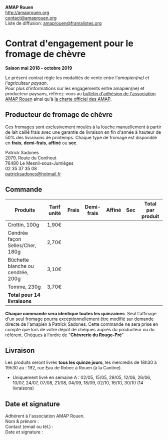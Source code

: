 **AMAP Rouen**  
http://amaprouen.org  
contact@amaprouen.org  
Liste de diffusion: amaprouen@framalistes.org

# Contrat d'engagement pour le fromage de chèvre
**Saison mai 2018 - octobre 2019**

Le présent contrat règle les modalités de vente entre l'*amapien(ne)* et *l'agriculteur paysan*.                                
Pour plus d'informations sur les engagements entre amapien(ne) et producteur paysans, référez-vous au [bulletin d'adhésion de l'association AMAP Rouen](bulletin-adhesion-amap-rouen) ainsi qu'à [la charte officiel des AMAP](http://miramap.org/IMG/pdf/charte_des_amap_mars_2014-2.pdf).

## Producteur de fromage de chèvre
Ces fromages sont exclusivement moulés à la louche manuellement à partir de lait caillé frais avec une garantie de livraison en fin d'année à hauteur de 50% des livraisons de printemps. Chaque type de fromage est disponible en **frais**, **demi-frais**, **affiné** ou **sec**.

Patrick Sadones  
2079, Route du Conihout  
76480 Le Mesnil-sous-Jumièges  
02 35 37 35 08   
patricksadones@hotmail.fr

## Commande

|Produits                          |Tarif unité|Frais|Demi-frais|Affiné|Sec|**Total par produit** |
|----------------------------------|-----------|-----|----------|------|---|----------------------|
|Crottin, 100g                     |1,90€      |     |          |      |   |                      |
|Cendrée façon Selles/Cher, 180g   |2,70€      |     |          |      |   |                      |
|Bûchette blanche ou cendrée, 200g |3,10€      |     |          |      |   |                      |
|Tomme, 230g                       |3,70€      |     |          |      |   |                      |
|**Total pour 14 livraisons**      |           |     |          |      |   |                      ||

**Chaque commande sera identique toutes les quinzaines**. Seul l'affinage d'un seul fromage pourra exceptionnellement être modifié sur demande directe de l'amapien à Patrick Sadones.
Cette commande ne sera prise en compte que lors de votre dépôt de chèques auprès du producteur ou du référent.
Chèques à l'ordre de "**Chèvrerie du Rouge-Prè**"

## Livraison
Les produits seront livrés **tous les quinze jours**, les mercredis de 18h30 à 19h30 au : 192, rue Eau de Robec à Rouen (à la Cantine).

 - Uniquement livré en semaine A : 02/05, 15/05, 29/05, 12/06, 26/06, 10/07, 24/07, 07/08, 21/08, 04/09, 18/09, 02/10, 16/10, 30/10 (14 livraisons)


## Date et signature
Adhérent à l'association AMAP Rouen.  
Nom & prénom :  
Contact (email ou tél.) :   
Date et signature : 